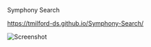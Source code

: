 Symphony Search

https://tmilford-ds.github.io/Symphony-Search/

![Screenshot](https://github.com/TMilford-DS/Symphony-Search/blob/master/Screen%20Shot%202019-09-25%20at%207.11.31%20PM.png)
